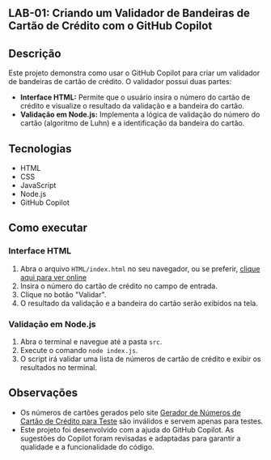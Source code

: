 ## LAB-01: Criando um Validador de Bandeiras de Cartão de Crédito com o GitHub Copilot

## Descrição

Este projeto demonstra como usar o GitHub Copilot para criar um validador de bandeiras de cartão de crédito. O validador possui duas partes:

* **Interface HTML:** Permite que o usuário insira o número do cartão de crédito e visualize o resultado da validação e a bandeira do cartão.
* **Validação em Node.js:** Implementa a lógica de validação do número do cartão (algoritmo de Luhn) e a identificação da bandeira do cartão.

## Tecnologias

* HTML
* CSS
* JavaScript
* Node.js
* GitHub Copilot

## Como executar

### Interface HTML

1. Abra o arquivo `HTML/index.html` no seu navegador, ou se preferir, [clique aqui para ver online](https://chavatte.github.io/LAB-MICROSOFT-COPILOT-DIO/projects/LAB-01/HTML/)
2. Insira o número do cartão de crédito no campo de entrada.
3. Clique no botão "Validar".
4. O resultado da validação e a bandeira do cartão serão exibidos na tela.

### Validação em Node.js

1. Abra o terminal e navegue até a pasta `src`.
2. Execute o comando `node index.js`.
3. O script irá validar uma lista de números de cartão de crédito e exibir os resultados no terminal.

## Observações

* Os números de cartões gerados pelo site [Gerador de Números de Cartão de Crédito para Teste](https://www.4devs.com.br/gerador_de_numero_cartao_credito) são inválidos e servem apenas para testes.
* Este projeto foi desenvolvido com a ajuda do GitHub Copilot. As sugestões do Copilot foram revisadas e adaptadas para garantir a qualidade e a funcionalidade do código.
